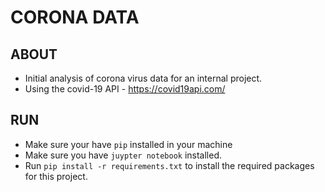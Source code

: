 # CORONA DATA

## ABOUT
* Initial analysis of corona virus data for an internal project. 
* Using the covid-19 API - https://covid19api.com/

## RUN
* Make sure your have `pip` installed in your machine
* Make sure you have `juypter notebook` installed. 
* Run `pip install -r requirements.txt` to install the required packages for this project. 

